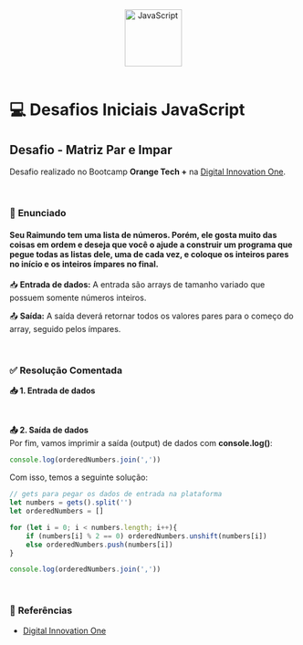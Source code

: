 <div align="center">
  <img alt="JavaScript" height="100" src="https://raw.githubusercontent.com/FortAwesome/Font-Awesome/6.x/svgs/brands/js-square.svg">
</div>

<br>

# 💻 Desafios Iniciais JavaScript

## Desafio - Matriz Par e Impar
Desafio realizado no Bootcamp **Orange Tech +** na [Digital Innovation One](https://www.dio.me/).

<br>

### 📝 **Enunciado**
#### **Seu Raimundo tem uma lista de números. Porém, ele gosta muito das coisas em ordem e deseja que você o ajude a construir um programa que pegue todas as listas dele, uma de cada vez, e coloque os inteiros pares no início e os inteiros ímpares no final.** 

📥 **Entrada de dados:** A entrada são arrays de tamanho variado que possuem somente números inteiros.

📤 **Saída:** A saída deverá retornar todos os valores pares para o começo do array, seguido pelos ímpares.

<br>

### ✅ **Resolução Comentada**

**📥 1. Entrada de dados**<br>

<br>

**📤 2. Saída de dados**<br>
Por fim, vamos imprimir a saída (output) de dados com **console.log()**:
```javascript
console.log(orderedNumbers.join(','))
```

Com isso, temos a seguinte solução:
```javascript
// gets para pegar os dados de entrada na plataforma
let numbers = gets().split('')
let orderedNumbers = []

for (let i = 0; i < numbers.length; i++){
    if (numbers[i] % 2 == 0) orderedNumbers.unshift(numbers[i])
    else orderedNumbers.push(numbers[i])
}

console.log(orderedNumbers.join(','))
```

<br>

### 🔎 **Referências**
- [Digital Innovation One](https://www.dio.me/)

<br>
